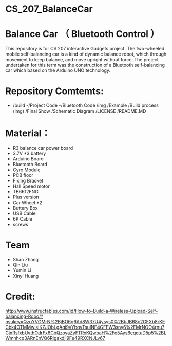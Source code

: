 # CS_207_BalanceCar
# Balance Car （ Bluetooth Control ） 
This repository is for CS 207 interactive Gadgets project. The two-wheeled mobile self-balancing car is a kind of dynamic balance robot, which through movement to keep balance, and move upright without force. The project undertaken for this term was the construction of a Bluetooth self-balancing car which based on the Arduino UNO technology.



# Repository Comtemts:
 - /build
   -/Project Code
   -/Bluetooth Code
 /img
 /Example 
 /Build process (img)
 /Final Show
 /Schematic Diagram 
 /LICENSE
 /README.MD


# Material： 
- R3 balance car power board
- 3.7V *3 battery 
- Arduino Board
- Bluetooth Board
- Cyro Module
- PCB floor
- Fixing Bracket 
- Hall Speed motor
- TB6612FNG 
- Plus version
- Car Wheel *2 
- Buttery Box 
- USB Cable
- 6P Cable 
- screws


# Team 
- Shan Zhang
- Qin Liu
- Yumin Li 
- Xinyi Huang

# Credit: 
http://www.instructables.com/id/How-to-Build-a-Wireless-Upload-Self-balancing-Robo/?nsukey=QzqYVOMrN%2BjBO6g6Ad8W37U4ysys0%2BbJB68c2GFXb8rKECbk4OTMMwlsIKZJObLgAqj9vYbqvTsuINF4GFFW3sny6%2FMrNOO4rnu7CjnRsfxbUvthOdrFx6CbQzoyaZyFTRxKQwbaH%2Fo5Ays6eqctuD5p5%2BLWmnhcq3ARnEnVQ6Rigakdji9Fe49RXCNJLv67

